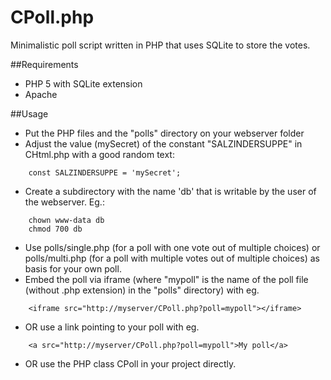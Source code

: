 CPoll.php
=========

Minimalistic poll script written in PHP that uses SQLite to store the votes.

##Requirements

* PHP 5 with SQLite extension
* Apache

##Usage

* Put the PHP files and the "polls" directory on your webserver folder
* Adjust the value (mySecret) of the constant "SALZINDERSUPPE" in CHtml.php with a good random text:
```
	const SALZINDERSUPPE = 'mySecret';
```
* Create a subdirectory with the name 'db' that is writable by the user of the webserver. Eg.:
```
	chown www-data db
	chmod 700 db
```
* Use polls/single.php (for a poll with one vote out of multiple choices) or polls/multi.php (for a poll with multiple votes out of multiple choices) as basis for your own poll.
* Embed the poll via iframe (where "mypoll" is the name of the poll file (without .php extension) in the "polls" directory) with eg.
```
	<iframe src="http://myserver/CPoll.php?poll=mypoll"></iframe>
```
* OR use a link pointing to your poll with eg.
```
	<a src="http://myserver/CPoll.php?poll=mypoll">My poll</a>
```
* OR use the PHP class CPoll in your project directly.